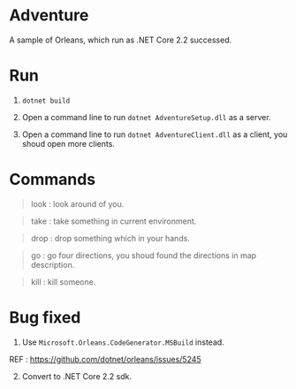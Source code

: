 # Adventure

A sample of Orleans, which run as .NET Core 2.2 successed.

# Run 

1. `dotnet build`

2. Open a command line to run `dotnet AdventureSetup.dll` as a server.

3. Open a command line to run `dotnet AdventureClient.dll` as a client, you shoud open more clients.

# Commands

> look : look around of you.

> take : take something in current environment.

> drop : drop something which in your hands.

> go : go four directions, you shoud found the directions in map description.

> kill : kill someone.


# Bug fixed

1. Use `Microsoft.Orleans.CodeGenerator.MSBuild` instead.

REF : https://github.com/dotnet/orleans/issues/5245

2. Convert to .NET Core 2.2 sdk.